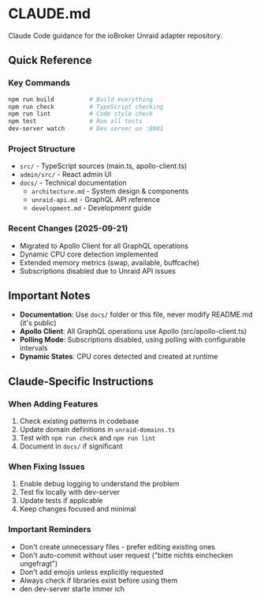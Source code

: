 # CLAUDE.md

Claude Code guidance for the ioBroker Unraid adapter repository.

## Quick Reference

### Key Commands
```bash
npm run build          # Build everything
npm run check          # TypeScript checking
npm run lint           # Code style check
npm test               # Run all tests
dev-server watch       # Dev server on :8081
```

### Project Structure
- `src/` - TypeScript sources (main.ts, apollo-client.ts)
- `admin/src/` - React admin UI
- `docs/` - Technical documentation
  - `architecture.md` - System design & components
  - `unraid-api.md` - GraphQL API reference
  - `development.md` - Development guide

### Recent Changes (2025-09-21)
- Migrated to Apollo Client for all GraphQL operations
- Dynamic CPU core detection implemented
- Extended memory metrics (swap, available, buffcache)
- Subscriptions disabled due to Unraid API issues

## Important Notes

- **Documentation**: Use `docs/` folder or this file, never modify README.md (it's public)
- **Apollo Client**: All GraphQL operations use Apollo (src/apollo-client.ts)
- **Polling Mode**: Subscriptions disabled, using polling with configurable intervals
- **Dynamic States**: CPU cores detected and created at runtime

## Claude-Specific Instructions

### When Adding Features
1. Check existing patterns in codebase
2. Update domain definitions in `unraid-domains.ts`
3. Test with `npm run check` and `npm run lint`
4. Document in `docs/` if significant

### When Fixing Issues
1. Enable debug logging to understand the problem
2. Test fix locally with dev-server
3. Update tests if applicable
4. Keep changes focused and minimal

### Important Reminders
- Don't create unnecessary files - prefer editing existing ones
- Don't auto-commit without user request ("bitte nichts einchecken ungefragt")
- Don't add emojis unless explicitly requested
- Always check if libraries exist before using them
- den dev-server starte immer ich